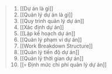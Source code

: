 > 1. [[Dự án là gì]]
> 2. [[Quản lý dự án là gì]]
> 3. [[Quy trình quản lý dự án]]
> 	1. [[Xác định dự án]]
> 	2. [[Lập kế hoạch dự án]]
> 4. [[Quản lý phạm vi dự án]]
> 	1. [[Work Breakdown Structure]]
> 5. [[Quản lý tiến độ dự án]]
> 6. [[Quản lý thời gian dự án]]
> 7. [[💀 Định mức chi phí quản lý dự án]]
